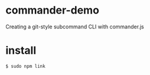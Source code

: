 # commander-demo

Creating a git-style subcommand CLI with commander.js

# install

```
$ sudo npm link
```